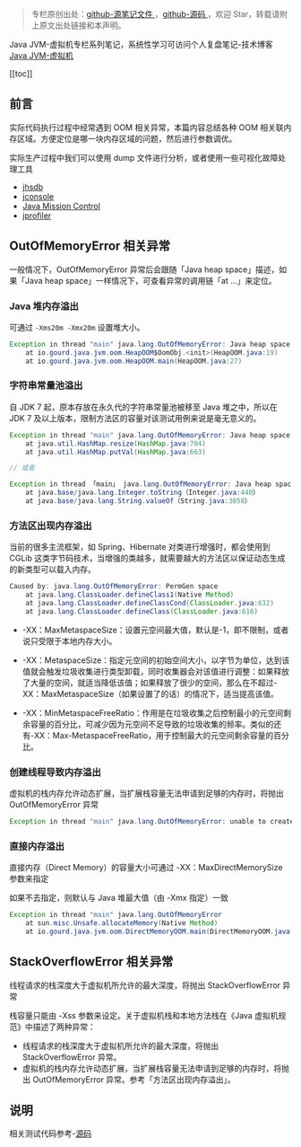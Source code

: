 > 专栏原创出处：[github-源笔记文件 ](https://github.com/GourdErwa/review-notes/tree/master/language/java-jvm) ，[github-源码 ](https://github.com/GourdErwa/java-advanced/tree/master/java-jvm)，欢迎 Star，转载请附上原文出处链接和本声明。

Java JVM-虚拟机专栏系列笔记，系统性学习可访问个人复盘笔记-技术博客 [Java JVM-虚拟机 ](https://review-notes.top/language/java-jvm/)

[[toc]]

## 前言
实际代码执行过程中经常遇到 OOM 相关异常，本篇内容总结各种 OOM 相关联内存区域。方便定位是哪一块内存区域的问题，然后进行参数调优。

实际生产过程中我们可以使用 dump 文件进行分析，或者使用一些可视化故障处理工具
- [jhsdb](https://docs.oracle.com/javase/9/tools/jhsdb.htm)
- [jconsole](http://openjdk.java.net/tools/svc/jconsole/)
- [Java Mission Control](https://www.oracle.com/technetwork/java/javaseproducts/mission-control/java-mission-control-1998576.html)
- [jprofiler](https://www.ej-technologies.com/products/jprofiler/overview.html)

## OutOfMemoryError 相关异常
一般情况下，OutOfMemoryError 异常后会跟随「Java heap space」描述，如果「Java heap space」一样情况下，可查看异常的调用链「at ...」来定位。

### Java 堆内存溢出
可通过 `-Xms20m -Xmx20m` 设置堆大小。

```java
Exception in thread "main" java.lang.OutOfMemoryError: Java heap space
	at io.gourd.java.jvm.oom.HeapOOM$OomObj.<init>(HeapOOM.java:19)
	at io.gourd.java.jvm.oom.HeapOOM.main(HeapOOM.java:27)
```

### 字符串常量池溢出
自 JDK 7 起，原本存放在永久代的字符串常量池被移至 Java 堆之中，所以在 JDK 7 及以上版本，限制方法区的容量对该测试用例来说是毫无意义的。

```java
Exception in thread "main" java.lang.OutOfMemoryError: Java heap space
    at java.util.HashMap.resize(HashMap.java:704)
    at java.util.HashMap.putVal(HashMap.java:663)

// 或者

Exception in thread 「main」 java.lang.OutOfMemoryError: Java heap space 
    at java.base/java.lang.Integer.toString（Integer.java:440） 
    at java.base/java.lang.String.valueOf（String.java:3058）
```

### 方法区出现内存溢出
当前的很多主流框架，如 Spring、Hibernate 对类进行增强时，都会使用到 CGLib 这类字节码技术，当增强的类越多，就需要越大的方法区以保证动态生成的新类型可以载入内存。

```java
Caused by: java.lang.OutOfMemoryError: PermGen space
    at java.lang.ClassLoader.defineClass1(Native Method)
    at java.lang.ClassLoader.defineClassCond(ClassLoader.java:632)
    at java.lang.ClassLoader.defineClass(ClassLoader.java:616)
```
- -XX：MaxMetaspaceSize：设置元空间最大值，默认是-1，即不限制，或者说只受限于本地内存大小。

- -XX：MetaspaceSize：指定元空间的初始空间大小，以字节为单位，达到该值就会触发垃圾收集进行类型卸载，同时收集器会对该值进行调整：如果释放了大量的空间，就适当降低该值；如果释放了很少的空间，那么在不超过-XX：MaxMetaspaceSize（如果设置了的话）的情况下，适当提高该值。

- -XX：MinMetaspaceFreeRatio：作用是在垃圾收集之后控制最小的元空间剩余容量的百分比，可减少因为元空间不足导致的垃圾收集的频率。类似的还有-XX：Max-MetaspaceFreeRatio，用于控制最大的元空间剩余容量的百分比。

### 创建线程导致内存溢出
虚拟机的栈内存允许动态扩展，当扩展栈容量无法申请到足够的内存时，将抛出 OutOfMemoryError 异常

```java
Exception in thread "main" java.lang.OutOfMemoryError: unable to create native thread
```

### 直接内存溢出
直接内存（Direct Memory）的容量大小可通过 -XX：MaxDirectMemorySize 参数来指定

如果不去指定，则默认与 Java 堆最大值（由 -Xmx 指定）一致
```java
Exception in thread "main" java.lang.OutOfMemoryError
    at sun.misc.Unsafe.allocateMemory(Native Method)
    at io.gourd.java.jvm.oom.DirectMemoryOOM.main(DirectMemoryOOM.java:25)
```

## StackOverflowError 相关异常

线程请求的栈深度大于虚拟机所允许的最大深度，将抛出 StackOverflowError 异常

栈容量只能由 -Xss 参数来设定。关于虚拟机栈和本地方法栈在《Java 虚拟机规范》中描述了两种异常：
- 线程请求的栈深度大于虚拟机所允许的最大深度，将抛出 StackOverflowError 异常。
- 虚拟机的栈内存允许动态扩展，当扩展栈容量无法申请到足够的内存时，将抛出 OutOfMemoryError 异常。参考「方法区出现内存溢出」。

## 说明
相关测试代码参考-[源码 ](https://github.com/GourdErwa/java-advanced/tree/master/java-jvm/src/main/java/io/gourd/java/jvm/oom)